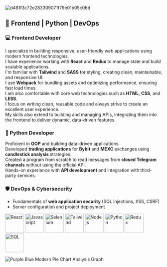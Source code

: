    ![d481f3c72e283309071f79e01b05c06d](https://github.com/user-attachments/assets/df1661bd-40c6-4535-9846-17607f47839b)
## 🚀 Frontend | Python | DevOps  

### 💻 Frontend Developer  
I specialize in building responsive, user-friendly web applications using modern frontend technologies.  
I have experience working with **React** and **Redux** to manage state and build scalable applications.  
I'm familiar with **Tailwind** and **SASS** for styling, creating clean, maintainable, and responsive UI.  
I use **Webpack** for bundling assets and optimizing performance, ensuring fast load times.  
I am also comfortable with core web technologies such as **HTML**, **CSS**, and **LESS**.  
I focus on writing clean, reusable code and always strive to create an excellent user experience.  
My skills also extend to building and managing APIs, integrating them into the frontend to deliver dynamic, data-driven features.

### 🐍 Python Developer  
Proficient in **OOP** and building data-driven applications.  
Developed **trading applications** for **Bybit** and **MEXC** exchanges using **candlestick analysis** strategies.  
Created a program from scratch to read messages from **closed Telegram channels** without using the official API.  
Hands-on experience with **API development** and integration with third-party services.  

### 🛡️ DevOps & Cybersecurity  
- Fundamentals of **web application security** (SQL injections, XSS, CSRF)  
- Server configuration and project deployment


<img src="https://cdn.jsdelivr.net/gh/devicons/devicon@latest/icons/react/react-original.svg" width="60" height="60" title="React"/> <img src="https://cdn.jsdelivr.net/gh/devicons/devicon@latest/icons/javascript/javascript-original.svg" width="60" height="60" title="Javascript"/> <img src="https://cdn.jsdelivr.net/gh/devicons/devicon@latest/icons/selenium/selenium-original.svg" width="60" height="60" title="Selenium"/>
<img src="https://cdn.jsdelivr.net/gh/devicons/devicon@latest/icons/tailwindcss/tailwindcss-original.svg" width="60" height="60" title="Tailwind"/>
<img src="https://cdn.jsdelivr.net/gh/devicons/devicon@latest/icons/nodejs/nodejs-plain-wordmark.svg" width="60" height="60" title="Node js"/>
<img src="https://cdn.jsdelivr.net/gh/devicons/devicon@latest/icons/python/python-original-wordmark.svg" width="60" height="60" title="Python"/>
<img src="https://cdn.jsdelivr.net/gh/devicons/devicon@latest/icons/redux/redux-original.svg" width="60" height="60" title="Redux"/>
<img src="https://cdn.jsdelivr.net/gh/devicons/devicon@latest/icons/mysql/mysql-original-wordmark.svg" width="60" height="60" title="SQL"/>
                    
![Purple Blue Modern Pie Chart Analysis Graph](https://github.com/user-attachments/assets/b0f58ac6-bc52-49a2-8288-7be7f591eabc)
